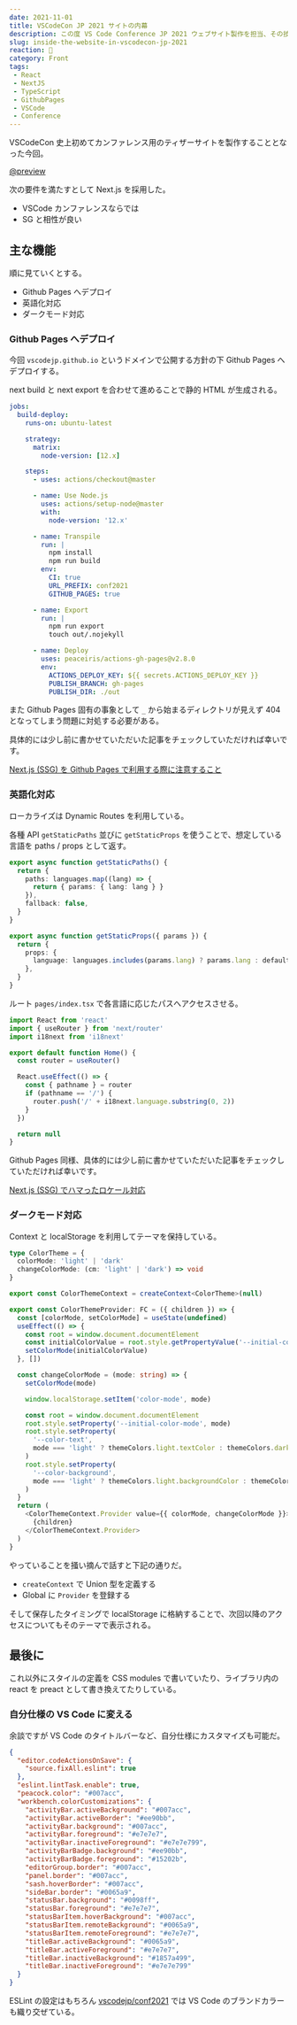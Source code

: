 ```yaml
---
date: 2021-11-01
title: VSCodeCon JP 2021 サイトの内幕
description: この度 VS Code Conference JP 2021 ウェブサイト製作を担当、その技術的側面にアプローチして今回は書かせていただいた。
slug: inside-the-website-in-vscodecon-jp-2021
reaction: 🏁
category: Front
tags: 
 - React
 - NextJS
 - TypeScript
 - GithubPages
 - VSCode
 - Conference
---
```


VSCodeCon 史上初めてカンファレンス用のティザーサイトを製作することとなった今回。

[@preview](https://vscodejp.github.io/conf2021/ja/)

次の要件を満たすとして Next.js を採用した。

- VSCode カンファレンスならでは
- SG と相性が良い

## 主な機能

順に見ていくとする。

- Github Pages へデプロイ
- 英語化対応
- ダークモード対応

### Github Pages へデプロイ

今回 `vscodejp.github.io` というドメインで公開する方針の下 Github Pages へデプロイする。

next build と next export を合わせて進めることで静的 HTML が生成される。

```yaml
jobs:
  build-deploy:
    runs-on: ubuntu-latest

    strategy:
      matrix:
        node-version: [12.x]

    steps:
      - uses: actions/checkout@master

      - name: Use Node.js
        uses: actions/setup-node@master
        with:
          node-version: '12.x'

      - name: Transpile
        run: |
          npm install
          npm run build
        env:
          CI: true
          URL_PREFIX: conf2021
          GITHUB_PAGES: true

      - name: Export
        run: |
          npm run export
          touch out/.nojekyll

      - name: Deploy
        uses: peaceiris/actions-gh-pages@v2.8.0
        env:
          ACTIONS_DEPLOY_KEY: ${{ secrets.ACTIONS_DEPLOY_KEY }}
          PUBLISH_BRANCH: gh-pages
          PUBLISH_DIR: ./out
```

また Github Pages 固有の事象として `_` から始まるディレクトリが見えず 404 となってしまう問題に対処する必要がある。

具体的には少し前に書かせていただいた記事をチェックしていただければ幸いです。

[Next.js (SSG) を Github Pages で利用する際に注意すること](../be-careful-to-use-next-js-ssg-on-github-pages)

### 英語化対応

ローカライズは Dynamic Routes を利用している。

各種 API `getStaticPaths` 並びに `getStaticProps` を使うことで、想定している言語を paths / props として返す。

```ts
export async function getStaticPaths() {
  return {
    paths: languages.map((lang) => {
      return { params: { lang: lang } }
    }),
    fallback: false,
  }
}

export async function getStaticProps({ params }) {
  return {
    props: {
      language: languages.includes(params.lang) ? params.lang : defaultLanguage,
    },
  }
}
```

ルート `pages/index.tsx` で各言語に応じたパスへアクセスさせる。

```ts
import React from 'react'
import { useRouter } from 'next/router'
import i18next from 'i18next'

export default function Home() {
  const router = useRouter()

  React.useEffect(() => {
    const { pathname } = router
    if (pathname == '/') {
      router.push('/' + i18next.language.substring(0, 2))
    }
  })

  return null
}
```

Github Pages 同様、具体的には少し前に書かせていただいた記事をチェックしていただければ幸いです。

[Next.js (SSG) でハマったロケール対応](../localization-on-next-js-ssg)

### ダークモード対応

Context と localStorage を利用してテーマを保持している。

```ts
type ColorTheme = {
  colorMode: 'light' | 'dark'
  changeColorMode: (cm: 'light' | 'dark') => void
}

export const ColorThemeContext = createContext<ColorTheme>(null)

export const ColorThemeProvider: FC = ({ children }) => {
  const [colorMode, setColorMode] = useState(undefined)
  useEffect(() => {
    const root = window.document.documentElement
    const initialColorValue = root.style.getPropertyValue('--initial-color-mode')
    setColorMode(initialColorValue)
  }, [])

  const changeColorMode = (mode: string) => {
    setColorMode(mode)

    window.localStorage.setItem('color-mode', mode)

    const root = window.document.documentElement
    root.style.setProperty('--initial-color-mode', mode)
    root.style.setProperty(
      '--color-text',
      mode === 'light' ? themeColors.light.textColor : themeColors.dark.textColor,
    )
    root.style.setProperty(
      '--color-background',
      mode === 'light' ? themeColors.light.backgroundColor : themeColors.dark.backgroundColor,
    )
  }
  return (
    <ColorThemeContext.Provider value={{ colorMode, changeColorMode }}>
      {children}
    </ColorThemeContext.Provider>
  )
}
```

やっていることを掻い摘んで話すと下記の通りだ。

- `createContext` で Union 型を定義する
- Global に `Provider` を登録する

そして保存したタイミングで localStorage に格納することで、次回以降のアクセスについてもそのテーマで表示される。

## 最後に

これ以外にスタイルの定義を CSS modules で書いていたり、ライブラリ内の react を preact として書き換えてたりしている。

### 自分仕様の VS Code に変える

余談ですが VS Code のタイトルバーなど、自分仕様にカスタマイズも可能だ。

```json
{
  "editor.codeActionsOnSave": {
    "source.fixAll.eslint": true
  },
  "eslint.lintTask.enable": true,
  "peacock.color": "#007acc",
  "workbench.colorCustomizations": {
    "activityBar.activeBackground": "#007acc",
    "activityBar.activeBorder": "#ee90bb",
    "activityBar.background": "#007acc",
    "activityBar.foreground": "#e7e7e7",
    "activityBar.inactiveForeground": "#e7e7e799",
    "activityBarBadge.background": "#ee90bb",
    "activityBarBadge.foreground": "#15202b",
    "editorGroup.border": "#007acc",
    "panel.border": "#007acc",
    "sash.hoverBorder": "#007acc",
    "sideBar.border": "#0065a9",
    "statusBar.background": "#0098ff",
    "statusBar.foreground": "#e7e7e7",
    "statusBarItem.hoverBackground": "#007acc",
    "statusBarItem.remoteBackground": "#0065a9",
    "statusBarItem.remoteForeground": "#e7e7e7",
    "titleBar.activeBackground": "#0065a9",
    "titleBar.activeForeground": "#e7e7e7",
    "titleBar.inactiveBackground": "#1857a499",
    "titleBar.inactiveForeground": "#e7e7e799"
  }
}
```

ESLint の設定はもちろん [vscodejp/conf2021](https://github.com/vscodejp/conf2021) では VS Code のブランドカラーも織り交ぜている。

